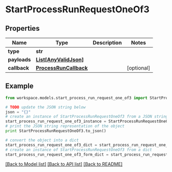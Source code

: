 # StartProcessRunRequestOneOf3


## Properties
Name | Type | Description | Notes
------------ | ------------- | ------------- | -------------
**type** | **str** |  | 
**payloads** | [**List[AnyValidJson]**](AnyValidJson.md) |  | 
**callback** | [**ProcessRunCallback**](ProcessRunCallback.md) |  | [optional] 

## Example

```python
from workspace.models.start_process_run_request_one_of3 import StartProcessRunRequestOneOf3

# TODO update the JSON string below
json = "{}"
# create an instance of StartProcessRunRequestOneOf3 from a JSON string
start_process_run_request_one_of3_instance = StartProcessRunRequestOneOf3.from_json(json)
# print the JSON string representation of the object
print StartProcessRunRequestOneOf3.to_json()

# convert the object into a dict
start_process_run_request_one_of3_dict = start_process_run_request_one_of3_instance.to_dict()
# create an instance of StartProcessRunRequestOneOf3 from a dict
start_process_run_request_one_of3_form_dict = start_process_run_request_one_of3.from_dict(start_process_run_request_one_of3_dict)
```
[[Back to Model list]](../README.md#documentation-for-models) [[Back to API list]](../README.md#documentation-for-api-endpoints) [[Back to README]](../README.md)


